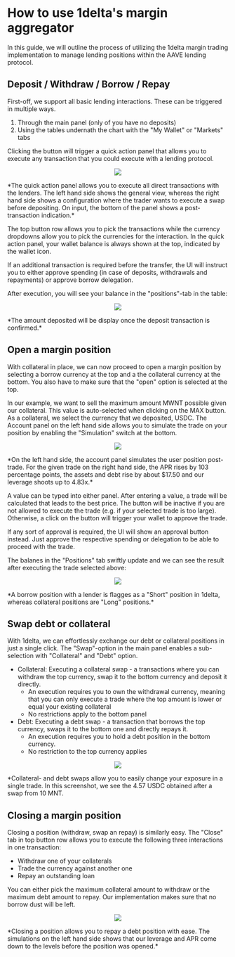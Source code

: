 # How to use 1delta's margin aggregator

In this guide, we will outline the process of utilizing the 1delta margin trading implementation to manage lending positions within the AAVE lending protocol.

## Deposit / Withdraw / Borrow / Repay

First-off, we support all basic lending interactions. These can be triggered in multiple ways.
1. Through the main panel (only of you have no deposits)
2. Using the tables undernath the chart with the "My Wallet" or "Markets" tabs

Clicking the button will trigger a quick action panel that allows you to execute any transaction that you could execute with a lending protocol.

<p align="center">
  <img src="../assets/quick-action/quick-action-panel.png" />
</p>
*The quick action panel allows you to execute all direct transactions with the lenders. The left hand side shows the general view, whereas the right hand side shows a configuration where the trader wants to execute a swap before depositing. On input, the bottom of the panel shows a post-transaction indication.*

The top button row allows you to pick the transactions while the currency dropdowns allow you to pick the currencies for the interaction. In the quick action panel, your wallet balance is always shown at the top, indicated by the wallet icon.

If an additional transaction is required before the transfer, the UI will instruct you to either approve spending (in case of deposits, withdrawals and repayments) or approve borrow delegation.

After execution, you will see your balance in the "positions"-tab in the table:

<p align="center">
  <img src="../assets/quick-action/balance-post-deposit.png" />
</p>
*The amount deposited will be display once the deposit transaction is confirmed.*

## Open a margin position

With collateral in place, we can now proceed to open a margin position by selecting a borrow currency at the top and a the collateral currency at the bottom. You also have to make sure that the "open" option is selected at the top.

In our example, we want to sell the maximum amount MWNT possible given our collateral. This value is auto-selected when clicking on the MAX button. As a collateral, we select the currency that we deposited, USDC. The Account panel on the left hand side allows you to simulate the trade on your position by enabling the "Simulation" switch at the bottom.

<p align="center">
  <img src="../assets/margin/margin-open.png" />
</p>
*On the left hand side, the account panel simulates the user position post-trade. For the given trade on the right hand side, the APR rises by 103 percentage points, the assets and debt rise by about $17.50 and our leverage shoots up to 4.83x.*

A value can be typed into either panel. After entering a value, a trade will be calculated that leads to the best price. The button will be inactive if you are not allowed to execute the trade (e.g. if your selected trade is too large). Otherwise, a click on the button will trigger your wallet to approve the trade.

If any sort of approval is required, the UI will show an approval button instead. Just approve the respective spending or delegation to be able to proceed with the trade.

The balanes in the "Positions" tab swiftly update and we can see the result after executing the trade selected above:

<p align="center">
  <img src="../assets/margin/balance-post-open.png" />
</p>
*A borrow position with a lender is flagges as a "Short" position in 1delta, whereas collateral positions are "Long" positions.*

## Swap debt or collateral

With 1delta, we can effortlessly exchange our debt or collateral positions in just a single click. The "Swap"-option in the main panel enables a sub-selection with "Collateral" and "Debt" option.
- Collateral: Executing a collateral swap - a transactions where you can withdraw the top currency, swap it to the bottom currency and deposit it directly.
  - An execution requires you to own the withdrawal currency, meaning that you can only execute a trade where the top amount is lower or equal your existing collateral
  - No restrictions apply to the bottom panel 
- Debt: Executing a debt swap - a transaction that borrows the top currency, swaps it to the bottom one and directly repays it.
  - An execution requires you to hold a debt position in the bottom currency.
  - No restriction to the top currency applies

<p align="center">
  <img src="../assets/margin/collateral-debt-swaps.png" />
</p>
*Collateral- and debt swaps allow you to easily change your exposure in a single trade. In this screenshot, we see the 4.57 USDC obtained after a swap from 10 MNT. 

## Closing a margin position

Closing a position (withdraw, swap an repay) is similarly easy. The "Close" tab in top button row allows you to execute the following three interactions in one transaction:
- Withdraw one of your collaterals
- Trade the currency against another one
- Repay an outstanding loan

You can either pick the maximum collateral amount to withdraw or the maximum debt amount to repay. Our implementation makes sure that no borrow dust will be left.

<p align="center">
  <img src="../assets/margin/close.png" />
</p>
*Closing a position allows you to repay a debt position with ease. The simulations on the left hand side shows that our leverage and APR come down to the levels before the position was opened.*